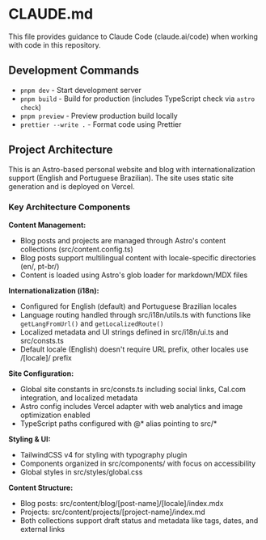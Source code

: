 # CLAUDE.md

This file provides guidance to Claude Code (claude.ai/code) when working with code in this repository.

## Development Commands

- `pnpm dev` - Start development server
- `pnpm build` - Build for production (includes TypeScript check via `astro check`)
- `pnpm preview` - Preview production build locally
- `prettier --write .` - Format code using Prettier

## Project Architecture

This is an Astro-based personal website and blog with internationalization support (English and Portuguese Brazilian). The site uses static site generation and is deployed on Vercel.

### Key Architecture Components

**Content Management:**
- Blog posts and projects are managed through Astro's content collections (src/content.config.ts)
- Blog posts support multilingual content with locale-specific directories (en/, pt-br/)
- Content is loaded using Astro's glob loader for markdown/MDX files

**Internationalization (i18n):**
- Configured for English (default) and Portuguese Brazilian locales
- Language routing handled through src/i18n/utils.ts with functions like `getLangFromUrl()` and `getLocalizedRoute()`
- Localized metadata and UI strings defined in src/i18n/ui.ts and src/consts.ts
- Default locale (English) doesn't require URL prefix, other locales use /[locale]/ prefix

**Site Configuration:**
- Global site constants in src/consts.ts including social links, Cal.com integration, and localized metadata
- Astro config includes Vercel adapter with web analytics and image optimization enabled
- TypeScript paths configured with @* alias pointing to src/*

**Styling & UI:**
- TailwindCSS v4 for styling with typography plugin
- Components organized in src/components/ with focus on accessibility
- Global styles in src/styles/global.css

**Content Structure:**
- Blog posts: src/content/blog/[post-name]/[locale]/index.mdx
- Projects: src/content/projects/[project-name]/index.md
- Both collections support draft status and metadata like tags, dates, and external links
